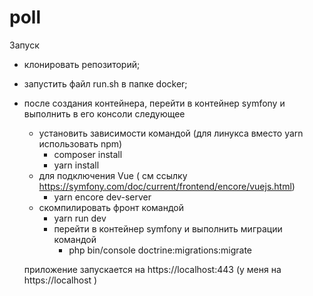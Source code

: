 # poll
Запуск
- клонировать репозиторий;
- запустить файл run.sh в папке docker;
- после создания контейнера, перейти в контейнер symfony и выполнить в его консоли следующее
    - установить зависимости командой (для линукса вместо yarn использовать npm)
        - composer install
        - yarn install
    - для подключения Vue ( см ссылку https://symfony.com/doc/current/frontend/encore/vuejs.html)
        - yarn encore dev-server
    - скомпилировать фронт  командой
        - yarn run dev
        - перейти в контейнер symfony и выполнить миграции командой
            - php bin/console doctrine:migrations:migrate

  приложение запускается на https://localhost:443 (у меня на  https://localhost )
    

